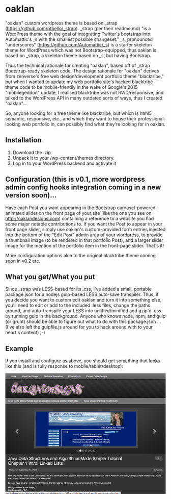 oaklan
======

"oaklan" custom wordpress theme is based on _strap (https://github.com/ptbello/_strap). _strap (per their readme.md) "is a WordPress theme with the goal of integrating Twitter's bootstrap into Automattic's _s with the smallest possible changeset." _s, pronounced "underscores" (https://github.com/Automattic/_s) is a starter skeleton theme for WordPress which was not Bootstrap-equipped, thus oaklan is based on _strap, a skeleton theme based on _s, but having Bootstrap.

Thus the technical rationale for creating "oaklan", based off of _strap Bootstrap-ready skeleton code. The design rationale for "oaklan" derives from zenverse's free web design/development portfolio theme "blacktribe," but when I wanted to update my web portfolio site's hacked blacktribe theme code to be mobile-friendly in the wake of Google's 2015 "mobilegeddon" update, I realised blacktribe was not RWD/responsive, and talked to the WordPress API in many outdated sorts of ways, thus I created "oaklan"...

So, anyone looking for a free theme like blacktribe, but which is html5 semantic, responsive, etc., and which they want to house their professional-looking web portfolio in, can possibly find what they're looking for in oaklan.

Installation
------------
1. Download the .zip
2. Unpack it to your /wp-content/themes directory.
3. Log in to your WordPress backend and activate it

Configuration (this is v0.1, more wordpress admin config hooks integration coming in a new version soon)...
------------
Have each Post you want appearing in the Bootstrap carousel-powered animated slider on the front page of your site (like the one you see on http://oaklandesigns.com) containing a reference to a website you had some major notable contributions to. If you want the Post to appear in your front page slider, simply use oaklan's custom-provided form entries injected into the bottom of the "Edit Post" admin area of your wordpress, to provide a thumbnail image (to be rendered in that portfolio Post), and a larger slider image for the mention of the portfolio item in the front-page slider. That's it!

More configuration options akin to the original blacktribe theme coming soon in v0.2 etc.

What you get/What you put
------------
Since _strap was LESS-based for its .css, I've added a small, portable package.json for a nodejs gulp-based LESS auto-save transpiler. Thus, if you decide you want to custom edit oaklan and turn it into something else, you'll need to edit or add to the included .less files, change the paths around, and auto-transpile your LESS into uglified/minified and gzip'd .css by running gulp in the background. Anyone who knows node, npm, and gulp (or grunt) should be able to figure out what to do with this package.json ... (I've also left the gulpfile.js around for you to hack around with to your heart's content) ;-)

Example
------------
If you install and configure as above, you should get something that looks like this (and is fully response to mobile/tablet/desktop):

<a href="http://oaklandesigns.com"><img src="https://github.com/violinmoksha/oaklan/raw/master/screenshot.png" alt="a screenshot of oaklandesigns.com"></a>
